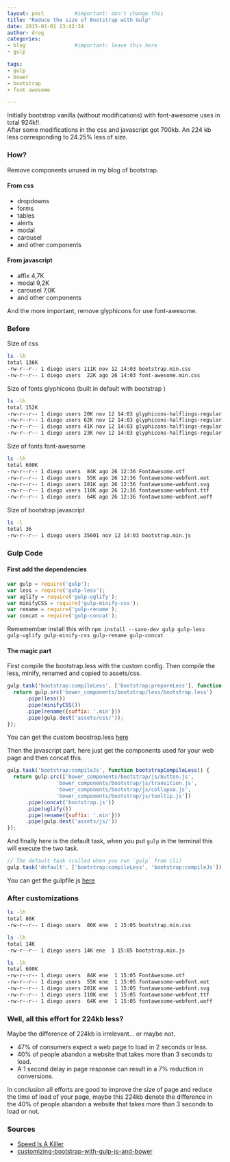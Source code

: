 ```yaml
---
layout: post          #important: don't change this
title: "Reduce the size of Bootstrap with Gulp"
date: 2015-01-01 23:42:34
author: drog
categories:
- blog                #important: leave this here
- gulp

tags:
- gulp
- bower
- bootstrap
- font awesome

---
```


Initially bootstrap vanilla (without modifications) with font-awesome uses in total 924k!!.  
After some modifications in the css and javascript got 700kb. An 224 kb less corresponding to 24.25% less of size.

<!--more-->

### How?

Remove components unused in my blog of bootstrap.  

#### From css

* dropdowns
* forms
* tables
* alerts
* modal
* carousel
* and other components

#### From javascript

* affix  4,7K
* modal 9,2K
* carousel 7,0K
* and other components

And the more important, remove glyphicons for use font-awesome.

### Before

Size of css

``` bash
ls -lh
total 136K
-rw-r--r-- 1 diego users 111K nov 12 14:03 bootstrap.min.css
-rw-r--r-- 1 diego users  22K ago 26 14:03 font-awesome.min.css
```

Size of fonts glyphicons (built in default with bootstrap )  

``` bash
ls -lh  
total 152K
-rw-r--r-- 1 diego users 20K nov 12 14:03 glyphicons-halflings-regular.eot
-rw-r--r-- 1 diego users 62K nov 12 14:03 glyphicons-halflings-regular.svg
-rw-r--r-- 1 diego users 41K nov 12 14:03 glyphicons-halflings-regular.ttf
-rw-r--r-- 1 diego users 23K nov 12 14:03 glyphicons-halflings-regular.woff
```

Size of fonts font-awesome  

``` bash
ls -lh                                                                 
total 600K
-rw-r--r-- 1 diego users  84K ago 26 12:36 FontAwesome.otf
-rw-r--r-- 1 diego users  55K ago 26 12:36 fontawesome-webfont.eot
-rw-r--r-- 1 diego users 281K ago 26 12:36 fontawesome-webfont.svg
-rw-r--r-- 1 diego users 110K ago 26 12:36 fontawesome-webfont.ttf
-rw-r--r-- 1 diego users  64K ago 26 12:36 fontawesome-webfont.woff
```

Size of bootstrap javascript 

``` bash
ls -l
total 36
-rw-r--r-- 1 diego users 35601 nov 12 14:03 bootstrap.min.js

``` 

### Gulp Code

#### First add the dependencies

``` javascript
var gulp = require('gulp');
var less = require('gulp-less');
var uglify = require('gulp-uglify');
var minifyCSS = require('gulp-minify-css');
var rename = require('gulp-rename');
var concat = require('gulp-concat');
```

Rememember install this with  `npm install --save-dev gulp gulp-less gulp-uglify gulp-minify-css gulp-rename gulp-concat`

#### The magic part

First compile the bootstrap.less with the custom config. Then compile the less, minify, renamed and copied to assets/css.


``` javascript
gulp.task('bootstrap:compileLess', ['bootstrap:prepareLess'], function bootstrapCompileLess() {
  return gulp.src('bower_components/bootstrap/less/bootstrap.less')
      .pipe(less())
      .pipe(minifyCSS())
      .pipe(rename({suffix: '.min'}))
      .pipe(gulp.dest('assets/css/'));
});
```

You can get the custom boostrap.less  [here](https://github.com/drog/drog.github.io/blob/master/customs/less/bootstrap.less)

Then the javascript part, here just get the components used for your web page and then concat this.

``` javascript
gulp.task('bootstrap:compileJs', function bootstrapCompileLess() {
  return gulp.src(['bower_components/bootstrap/js/button.js',
                'bower_components/bootstrap/js/transition.js',
                'bower_components/bootstrap/js/collapse.js',
                'bower_components/bootstrap/js/tooltip.js'])
      .pipe(concat('bootstrap.js'))
      .pipe(uglify())
      .pipe(rename({suffix: '.min'}))
      .pipe(gulp.dest('assets/js/'))
});
```
And finally here is the default task, when you put `gulp` in the terminal this will execute the two task.

``` javascript
// The default task (called when you run `gulp` from cli)
gulp.task('default', ['bootstrap:compileLess', 'bootstrap:compileJs']);
```

You can get the gulpfile.js [here](https://github.com/drog/drog.github.io/blob/master/gulpfile.js) 

### After customizations

``` bash
ls -lh 
total 86K
-rw-r--r-- 1 diego users  86K ene  1 15:05 bootstrap.min.css
```

``` bash
ls -lh
total 14K
-rw-r--r-- 1 diego users 14K ene  1 15:05 bootstrap.min.js
```

``` bash
ls -lh
total 600K
-rw-r--r-- 1 diego users  84K ene  1 15:05 FontAwesome.otf
-rw-r--r-- 1 diego users  55K ene  1 15:05 fontawesome-webfont.eot
-rw-r--r-- 1 diego users 281K ene  1 15:05 fontawesome-webfont.svg
-rw-r--r-- 1 diego users 110K ene  1 15:05 fontawesome-webfont.ttf
-rw-r--r-- 1 diego users  64K ene  1 15:05 fontawesome-webfont.woff
```

### Well, all this effort for 224kb less?

Maybe the difference of 224kb is irrelevant... or maybe not.

* 47% of consumers expect a web page to load in 2 seconds or less.
* 40% of people abandon a website that takes more than 3 seconds to load.
* A 1 second delay in page response can result in a 7% reduction in conversions.

In conclusion all efforts are good to improve the size of page and reduce the time of load of your page, maybe this 224kb denote the difference in the 40% of people abandon a website that takes more than 3 seconds to load or not.

### Sources

* [Speed Is A Killer](https://blog.kissmetrics.com/speed-is-a-killer/)
* [customizing-bootstrap-with-gulp-js-and-bower](https://medium.com/@wizardzloy/customizing-bootstrap-with-gulp-js-and-bower-fafac8e3e1af)